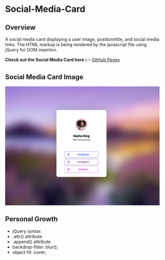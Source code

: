 # Social-Media-Card

## Overview
A social media card displaying a user image, position/title, and social media links. The HTML markup is being rendered by the javascript file using jQuery for DOM insertion.

**Check out the Social Media Card here** :point_right: [GitHub Pages](https://halo8424.github.io/Social-Media-Card/)

## Social Media Card Image
<img src="img/readMe-img.png" width=500>

## Personal Growth
- jQuery syntax
- .attr() attribute
- .append() attribute
- backdrop-filter: blur();
- object-fit: cover;